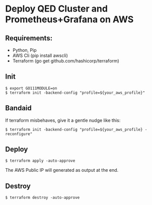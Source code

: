
# Deploy QED Cluster and Prometheus+Grafana on AWS

## Requirements:
* Python, Pip
* AWS Cli (pip install awscli)
* Terraform (go get github.com/hashicorp/terraform)

## Init 

```
$ export GO111MODULE=on
$ terraform init -backend-config "profile=${your_aws_profile}"

```

## Bandaid
If terraform misbehaves, give it a gentle nudge like this:
```
$ terraform init -backend-config "profile=${your_aws_profile} -reconfigure"
```

## Deploy
```
$ terraform apply -auto-approve 
```
The AWS Public IP will generated as output at the end.

## Destroy
```
$ terraform destroy -auto-approve 
```
